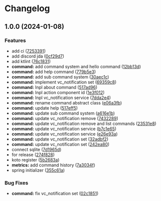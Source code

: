 # Changelog

## 1.0.0 (2024-01-08)


### Features

* add ci ([7253391](https://github.com/shiron-dev/koto-discord/commit/7253391eb2e69fbf2ca7f016c6fa173cfd7b11ee))
* add discord jda ([0cf29d7](https://github.com/shiron-dev/koto-discord/commit/0cf29d73165746240035c6b815927528c8aa1724))
* add ktlint ([76c1831](https://github.com/shiron-dev/koto-discord/commit/76c18315413c6f75729dd3e76ac019065ee7b77b))
* **command:** add command system and hello command ([12bb13d](https://github.com/shiron-dev/koto-discord/commit/12bb13d2363471f8021d88913fc22f73a12e8ff0))
* **command:** add help command ([779b5e3](https://github.com/shiron-dev/koto-discord/commit/779b5e3d8e7c99f98968edc18037a46a3ae38db8))
* **command:** add sub command system ([30aec1c](https://github.com/shiron-dev/koto-discord/commit/30aec1c0e760997d51c1417b350b2da49f05f1db))
* **command:** implement vc_notification set ([69359c8](https://github.com/shiron-dev/koto-discord/commit/69359c805413780ddf3c0b2a0dfd6c8c708a113e))
* **command:** Inpl about command ([517ad96](https://github.com/shiron-dev/koto-discord/commit/517ad966402616a9a3a0639535088649d2979a43))
* **command:** Inpl action component id ([1e3f012](https://github.com/shiron-dev/koto-discord/commit/1e3f012c188cf62a9330627995305a30eb685ea8))
* **command:** Inpl vc_notification service ([7dda2e4](https://github.com/shiron-dev/koto-discord/commit/7dda2e4b020068759ab12767406971068fba7d25))
* **command:** rename command abstract class ([e06a3fb](https://github.com/shiron-dev/koto-discord/commit/e06a3fb4f0033664692c64fccf8e7094261d3903))
* **command:** update help ([517eff5](https://github.com/shiron-dev/koto-discord/commit/517eff56b24a4c14095d8910be1815d74114876b))
* **command:** update sub command system ([a616e1b](https://github.com/shiron-dev/koto-discord/commit/a616e1b74d02f58b090ac6beb9e5d3dc3fde026e))
* **command:** update vc_notification remove ([7432289](https://github.com/shiron-dev/koto-discord/commit/74322897f8c9eb62e512626735ebfb1893d2db7a))
* **command:** update vc_notification remove and list commands ([23531e8](https://github.com/shiron-dev/koto-discord/commit/23531e86a091120c70c4e257943d4bcb491e3def))
* **command:** update vc_notification service ([b7c1e65](https://github.com/shiron-dev/koto-discord/commit/b7c1e653598cfee1518c5da92314b3edc57b64fc))
* **command:** update vc_notification service ([e26e93a](https://github.com/shiron-dev/koto-discord/commit/e26e93aa0a3c2ec6f47ec8c301ffbf2efc842dce))
* **command:** update vc_notification set ([32adbf2](https://github.com/shiron-dev/koto-discord/commit/32adbf2f16804ec87f7fdb71cb99cd18058cd4b3))
* **command:** update vc_notification set ([242ea80](https://github.com/shiron-dev/koto-discord/commit/242ea80021d0eeb9b058c8c48ea0d6413c6ca3e8))
* connect sqlite ([7d1965d](https://github.com/shiron-dev/koto-discord/commit/7d1965dfbc1ff9d32ca5c1ead86457dcf6fdebe0))
* for release ([274f828](https://github.com/shiron-dev/koto-discord/commit/274f828e75bd5cee148f3d8595b8cdf08a4ceb55))
* koto register ([5b2683a](https://github.com/shiron-dev/koto-discord/commit/5b2683a5fe46ab951b454641ebc48a5183590314))
* **metrics:** add command history ([7a3034f](https://github.com/shiron-dev/koto-discord/commit/7a3034f12f48629895e9d337d6369967ae0899fb))
* spring initializer ([355c61a](https://github.com/shiron-dev/koto-discord/commit/355c61a69b1a970992c130986f8f30bc5d1ab503))


### Bug Fixes

* **command:** fix vc_notification set ([02c1851](https://github.com/shiron-dev/koto-discord/commit/02c18512baa70e6f7f8ba293514e5cce4b07ac54))
